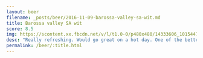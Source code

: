 ```yaml
---
layout: beer
filename: _posts/beer/2016-11-09-barossa-valley-sa-wit.md
title: Barossa valley SA wit
score: 8.5
img: https://scontent.xx.fbcdn.net/v/l/t1.0-0/p480x480/14333606_10154470807043745_5024248083203116549_n.jpg?oh=d89a949ee06857d18a839f1c215598ae&oe=59040120
desc: "Really refreshing. Would go great on a hot day. One of the better wit beers I've had"
permalink: /beer/:title.html
---
```

